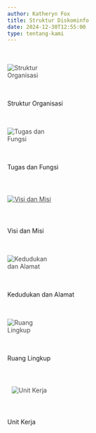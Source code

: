 ```yaml
---
author: Katheryn Fox
title: Struktur Diskominfo
date: 2024-12-30T12:55:00
type: tentang-kami
---
```

<div class="container container-menu px-4 gap-1 mx-0 grid grid-cols-2 md:grid-cols-3">
    <div class="flex flex-col items-center">
        <div class="bg-customGreen rounded-xl p-2 menu-item transition-transform duration-300 cursor-pointer hover:scale-110" 
        style="z-index: 5; width: 100px; height: 100px; overflow: hidden; opacity: 0.8; display: flex; justify-content: center; align-items: center;">
            <img src="/icon/struktur-organisasi.png" alt="Struktur Organisasi" class="h-4/5 max-h-full w-auto object-contain">
        </div>
        <p class="text-base text-black text-center w-full mt-2">Struktur Organisasi</p>
    </div>
    <div class="flex flex-col items-center">
        <div class="bg-customGreen rounded-xl p-2 menu-item transition-transform duration-300 cursor-pointer hover:scale-110" 
        style="z-index: 5; width: 100px; height: 100px; overflow: hidden; opacity: 0.8; display: flex; justify-content: center; align-items: center;">
            <img src="/icon/tugas-dan-fungsi.png" alt="Tugas dan Fungsi" class="h-4/5 max-h-full w-auto object-contain">
        </div>
        <p class="text-base text-black text-center w-full mt-2">Tugas dan Fungsi</p>
    </div>
    <div class="flex flex-col items-center">
        <a href="/profil/visi-dan-misi" class="bg-customGreen rounded-xl p-2 menu-item transition-transform duration-300 cursor-pointer hover:scale-110" 
        style="z-index: 5; width: 100px; height: 100px; overflow: hidden; opacity: 0.8; display: flex; justify-content: center; align-items: center;">
            <img src="/icon/visi-dan-misi.png" alt="Visi dan Misi" class="h-4/5 max-h-full w-auto object-contain">
        </a>
        <p class="text-base text-black text-center w-full mt-2">Visi dan Misi</p>
    </div>
    <div class="flex flex-col items-center">
        <div class="bg-customGreen rounded-xl p-2 menu-item transition-transform duration-300 cursor-pointer hover:scale-110" 
        style="z-index: 5; width: 100px; height: 100px; overflow: hidden; opacity: 0.8; display: flex; justify-content: center; align-items: center;">
            <img src="/icon/kedudukan-dan-alamat.png" alt="Kedudukan dan Alamat" class="h-4/5 max-h-full w-auto object-contain">
        </div>
        <p class="text-base text-black text-center w-full mt-2">Kedudukan dan Alamat</p>
    </div>
    <div class="flex flex-col items-center">
        <div class="bg-customGreen rounded-xl p-2 menu-item transition-transform duration-300 cursor-pointer hover:scale-110" 
        style="z-index: 5; width: 100px; height: 100px; overflow: hidden; opacity: 0.8; display: flex; justify-content: center; align-items: center;">
            <img src="/icon/ruang-lingkup.png" alt="Ruang Lingkup" class="h-4/5 max-h-full w-auto object-contain">
        </div>
        <p class="text-base text-black text-center w-full mt-2">Ruang Lingkup</p>
    </div>
    <div class="flex flex-col items-center">
        <div class="bg-customGreen rounded-xl p-2 menu-item transition-transform duration-300 cursor-pointer hover:scale-110" 
        style="z-index: 5; width: 100px; height: 100px; overflow: hidden; opacity: 0.8; display: flex; justify-content: center; align-items: center;">
            <img src="/icon/unit-kerja.png" alt="Unit Kerja" class="h-4/5 max-h-full w-auto object-contain">
        </div>
        <p class="text-base text-black text-center w-full mt-2">Unit Kerja</p>
    </div>
</div>